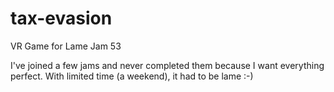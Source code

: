 # tax-evasion
VR Game for Lame Jam 53

I've joined a few jams and never completed them because I want everything perfect.
With limited time (a weekend), it had to be lame :-)
